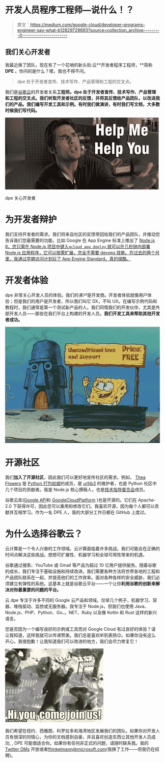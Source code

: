 # 开发人员程序工程师—说什么！？

> 原文：<https://medium.com/google-cloud/developer-programs-engineer-say-what-b12829729693?source=collection_archive---------0----------------------->

## 我们关心开发者

我最近换了团队，现在有了一个花哨的新头衔:云**开发者程序工程师，**简称 **DPE** 。你问的是什么？嗯，我也不得不问。

> dpe 处于开发者宣传、技术写作、产品管理和工程的交叉点。

我们是[谷歌云](https://cloud.google.com/)的开发者关系**工程师。dpe 处于开发者宣传、技术写作、产品管理和工程的交叉点。我们听取开发者社区的反馈，并将其反馈给产品团队，以改进我们的产品。我们编写开发工具和示例。有时我们做演讲，有时我们写文档，大多数时候我们写代码。**

![](img/1b3671337ffeb921211e83478d4ee912.png)

dpe 关心开发者

# 为开发者辩护

我们支持开发者的需求。我们将来自社区的反馈带回给我们的产品团队，并推动您告诉我们您最需要的功能。比如 Google 在 App Engine 标准上推出了 [Node.js 8。您只需在 Node.js 项目中键入`gcloud app deploy`,就可以在几秒钟内部署 Node.js 应用程序，它可以按需扩展，完全不需要 devops 技能。在过去的两个月里，我通过早期访问计划玩了 App Engine Standard。真的很酷。](https://github.com/GoogleCloudPlatform/nodejs-docs-samples/tree/master/appengine/hello-world/standard)

# 开发者体验

dpe 非常关心开发人员的体验。我们的*客户*是开发商。开发者体验就像用户体验；但是我们的用户是开发者，所以我们叫它 DX，不叫 UX。在编写示例代码和教程时，我们通常是第一个测试新产品的人。我们同情我们的开发伙伴，尤其是外部开发人员——那些在我们平台上构建的开发人员。**我们开发工具来帮助其他开发者成功。**

![](img/d6ef6d2f0ae7e3d75933f4c38188b79c.png)

# 开源社区

我们**加入了开源社区**，因此我们可以更好地宣传社区的需求。例如， [Thea Flowers](https://thea.codes/) 是 [Python 打包权威](https://github.com/pypa)的成员，是 [urllib3](https://urllib3.readthedocs.io/) 的维护者，也是 Python 社区中几个项目的贡献者。我是 Node.js 核心撰稿人，也是[技术指导委员会](https://github.com/nodejs/TSC/issues/549)成员。

谷歌云库([Google API](https://github.com/googleapis?page=2)和 [GoogleCloudPlatform](https://github.com/GoogleCloudPlatform) )也是开源的。它们在 Apache-2.0 下获得许可，因此您可以重用和修改它们。我喜欢开源，因为每个人都可以贡献并互相学习。作为一名 DPE 人，我的大部分工作日都在 GitHub 上度过。

# 为什么选择谷歌云？

云计算是一个令人兴奋的工作领域。云计算面临着许多挑战，我们可能会在正确的时间点解决这些挑战。想想可扩展性、机器学习和全球可用性带来的机遇。

谷歌通过搜索、YouTube 或 Gmail 等产品为超过 10 亿用户提供服务。随着谷歌的成长，我们专注于基础设施和持续改进。我们需要各种方法将世界各地的工程和产品团队联系在一起，并提高他们的工作效率。面对各种各样的安全威胁，我们必须建立有弹性的系统。这基本上就是谷歌云平台——一个让你**利用谷歌的创新来解决对你最重要的问题的平台。**

云 dpe 专注于许多不同的 Google 云产品和领域。仅举几个例子，机器学习、容器、堆栈驱动、监控或无服务器。我专注于 Node.js，但我们也使用 Java、Node.js、PHP、Python、Go、。NET、Ruby 以及像 Kotlin 和 Rust 这样的新兴语言。

您是否因为一个编写良好的示例或工具而对 Google Cloud 有过良好的体验？请让我知道，这样我就可以传递赞美。我们总是喜欢听到表扬😉。如果你没有这么开心，我很抱歉！让我知道我们可以改进的地方，我们会尽力修复它！

![](img/b20427504244c12745729cf5c6b30496.png)

我们希望在纽约、西雅图、科罗拉多和海湾地区发展我们的团队。如果你对开发人员有很深的同情心，为你的文档感到自豪，并且喜欢创造东西让其他开发人员成功, , DPE 可能很适合你。如果你有任何非正式的问题，请随时联系我。我的 [Twitter DMs](https://twitter.com/fhinkel) 开放或者[fhinkelmann@microsoft.com](mailto:franzih@google.com)(我换了工作——但我仍在招聘)。